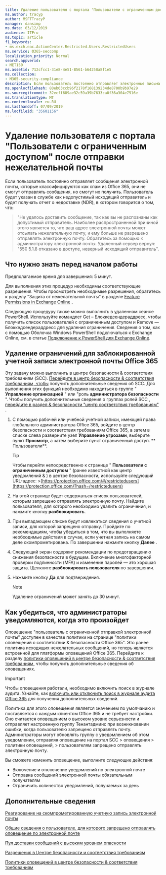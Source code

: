 ```yaml
---
title: Удаление пользователя с портала "Пользователи с ограниченным доступом" после отправки нежелательной почты
ms.author: tracyp
author: MSFTTracyP
manager: dansimp
ms.date: 03/12/2019
audience: ITPro
ms.topic: article
f1_keywords:
- ms.exch.eac.ActionCenter.Restricted.Users.RestrictedUsers
ms.service: O365-seccomp
localization_priority: Normal
search.appverid:
- MET150
ms.assetid: 712cfcc1-31e8-4e51-8561-b64258a8f1e5
ms.collection:
- M365-security-compliance
description: Если пользователь постоянно отправляет электронные письма от Office 365, которые классифицируются как спам, они не смогут отправлять сообщения.
ms.openlocfilehash: 80eb03ccb96f2178f168139234de8700b9b97e29
ms.sourcegitcommit: 32ecff689ae32c59a39b7633ca0f36a304e7516e
ms.translationtype: MT
ms.contentlocale: ru-RU
ms.lasthandoff: 07/09/2019
ms.locfileid: "35601156"
---
```

# <a name="removing-a-user-from-the-restricted-users-portal-after-sending-spam-email"></a>Удаление пользователя с портала "Пользователи с ограниченным доступом" после отправки нежелательной почты

Если пользователь постоянно отправляет сообщения электронной почты, которые классифицируются как спам из Office 365, они не смогут отправлять сообщения, но смогут их получить. Пользователь будет указан в службе как недопустимый исходящий отправитель и будет получать отчет о недоставке (NDR), в котором говорится о том, что:

> "Не удалось доставить сообщение, так как вы не распознаны как допустимый отправитель. Наиболее распространенной причиной этого является то, что ваш адрес электронной почты может отсылать нежелательную почту, и ему больше не разрешено отправлять электронную почту.  Обратитесь за помощью к администратору электронной почты. Удаленный сервер вернул: "550 5.1.8 отказано в доступе, неверный исходящий отправитель".

## <a name="what-do-you-need-to-know-before-you-begin"></a>Что нужно знать перед началом работы
<a name="sectionSection0"> </a>

Предполагаемое время для завершения: 5 минут.
  
Для выполнения этих процедур необходимы соответствующие разрешения. Чтобы просмотреть необходимые разрешения, обратитесь к разделу "Защита от нежелательной почты" в разделе [Feature Permissions in Exchange Online](http://technet.microsoft.com/library/15073ce1-0917-403b-8839-02a2ebc96e16.aspx) .

Следующую процедуру также можно выполнить в удаленном сеансе PowerShell. Используйте командлет Get – Блоккедсендераддресс, чтобы получить список пользователей с ограниченным доступом и Remove — Блоккедсендераддресс для удаления ограничения. Сведения о том, как с помощью Оболочка Windows PowerShell подключаться к Exchange Online, см. в статье [Подключение к PowerShell для Exchange Online](https://go.microsoft.com/fwlink/p/?linkid=396554).

## <a name="remove-restrictions-for-a-blocked-office-365-email-account"></a>Удаление ограничений для заблокированной учетной записи электронной почты Office 365

Эту задачу можно выполнить в центре безопасности & соответствия требованиям (SCC). [Перейдите в центр безопасности & соответствия требованиям, чтобы](go-to-the-securitycompliance-center.md) получить дополнительные сведения об SCC. Для выполнения этих функций необходимо находиться в группе " **Управление организацией** " или "роль **администратора безопасности** ". Чтобы получить дополнительные сведения о группах ролей SCC [, перейдите в раздел & безопасности "центр соответствия требованиям"](permissions-in-the-security-and-compliance-center.md) .

1. С помощью рабочей или учебной учетной записи, имеющей права глобального администратора Office 365, войдите в центр безопасности и соответствия требованиям Office 365, а затем в списке слева разверните узел **Управление угрозами**, выберите пункт **Просмотр**, а затем выберите пункт ограниченный доступ. ** Пользователи**.
    
    > [!TIP]
    > Чтобы перейти непосредственно к странице " **Пользователи с ограниченным доступом** " (ранее известной как центр уведомлений &amp; ) в центре безопасности, используйте следующий URL-адрес: >[https://protection.office.com/#/restrictedusers](https://protection.office.com/?hash=/restrictedusers)

2. На этой странице будет содержаться список пользователей, которым запрещено отправлять электронную почту.  Найдите пользователя, для которого необходимо удалить ограничения, и нажмите кнопку **разблокировать**.

3. При выпадающем списке будут извлекаться сведения о учетной записи, для которой запрещено отправку. Пройдите по рекомендациям, чтобы убедиться в том, что вы выполняете необходимые действия в случае, если учетная запись на самом деле скомпрометирована. По завершении нажмите кнопку **Далее** .

4. Следующий экран содержит рекомендации по предотвращению снижения безопасности в будущем. Включение многофакторной проверки подлинности (MFA) и изменение паролей — это хорошая защита. Щелкните **разблокировать пользователя** по завершении.

5. Нажмите кнопку **Да** для подтверждения.

    > [!NOTE]
    > Удаление ограничений может занять до 30 минут. 

## <a name="making-sure-admins-are-alerted-when-this-happens"></a>Как убедиться, что администраторы уведомляются, когда это произойдет

Оповещение "пользователь с ограниченной отправкой электронной почты" доступен в качестве политики на странице "политики оповещений о соответствии & безопасности Office 365". Это ранее политика исходящих нежелательных сообщений, но теперь является встроенной для платформы оповещений Office 365. Перейдите к разделу [политики оповещений в центре безопасности & соответствия требованиям,](alert-policies.md) чтобы получить дополнительные сведения об оповещениях.

> [!IMPORTANT]
> Чтобы оповещения работали, необходимо включить поиск в журнале аудита. Узнайте, как [включить или отключить поиск в журнале аудита Office 365](turn-audit-log-search-on-or-off.md) для получения дополнительных сведений.

Политика для этого оповещения является значением по умолчанию и поставляется с каждым клиентом Office 365 и не требует настройки. Оно считается оповещением о высоком уровне серьезности и отправляет настроенную группу Тенантадминс при возникновении ошибки, когда пользователю запрещено отправлять почту. Администраторы могут обновлять группу с уведомлением об этом уведомлении, отправляя оповещение на портал SCC > оповещения > политики оповещений, > пользователям запрещено отправлять электронную почту.

Вы сможете изменить оповещение, выполните следующие действия:
- Включение и отключение уведомлений по электронной почте
- Отправка сообщений электронной почты обязательным получателям
- Ограничить количество уведомлений, получаемых за день

## <a name="for-more-information"></a>Дополнительные сведения

[Реагирование на скомпрометированную учетную запись электронной почты](responding-to-a-compromised-email-account.md)

[Общие сведения о пользователе, для которого запрещено отправлять оповещение по электронной почте](https://docs.microsoft.com/en-us/office365/securitycompliance/alert-policies)

[Пул доставки сообщений с высоким уровнем опасности](high-risk-delivery-pool-for-outbound-messages.md)

[Разрешения в Центре безопасности и соответствия требованиям](permissions-in-the-security-and-compliance-center.md)

[Политики оповещений в центре безопасности & соответствия требованиям](https://docs.microsoft.com/en-us/office365/securitycompliance/alert-policies)
